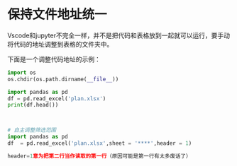 # 保持文件地址统一
Vscode和jupyter不完全一样，并不是把代码和表格放到一起就可以运行，要手动将代码的地址调整到表格的文件夹中。

下面是一个调整代码地址的示例：

```python
import os
os.chdir(os.path.dirname(__file__))

import pandas as pd
df = pd.read_excel('plan.xlsx')
print(df.head())



# 自主调整筛选范围
import pandas as pd
df  = pd.read_excel('plan.xlsx',sheet = '****',header = 1)

header=1意为把第二行当作读取的第一行（原因可能是第一行有太多废话了）
